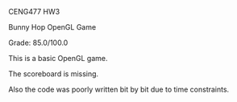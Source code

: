 CENG477 HW3

Bunny Hop OpenGL Game

Grade: 85.0/100.0

This is a basic OpenGL game.

The scoreboard is missing.

Also the code was poorly written bit by bit due to time constraints.
